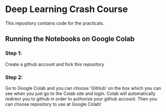 # Deep Learning Crash Course

This repository contains code for the practicals.

## Running the Notebooks on Google Colab

### Step 1:
Create a github account and fork this repository <br>

### Step 2:
Go to Google Colab and you can choose 'GitHub' on the box which you can see when you just go to the Colab site and login. Colab will automatically redirect you to github in order to authorize your github account. Then you can choose repository to use at Google Colab! <br>